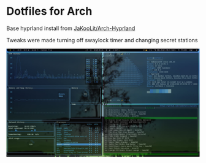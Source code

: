 # Dotfiles for Arch

Base hyprland install from [JaKooLit/Arch-Hyprland](https://github.com/JaKooLit/Arch-Hyprland)

Tweaks were made turning off swaylock timer and changing secret stations

![](./bin/desktop.jpeg)
